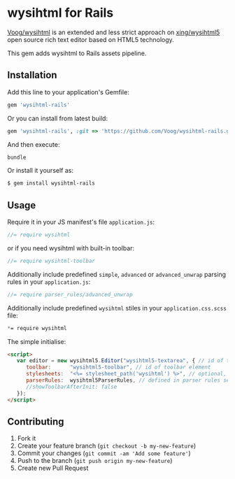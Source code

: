 # wysihtml for Rails

[Voog/wysihtml](https://github.com/Voog/wysihtml) is an extended and less strict approach on [xing/wysihtml5](http://xing.github.io/wysihtml5/) open source rich text editor based on HTML5 technology.

This gem adds wysihtml to Rails assets pipeline.

## Installation

Add this line to your application's Gemfile:

```ruby
gem 'wysihtml-rails'
```

Or you can install from latest build:

```ruby
gem 'wysihtml-rails', :git => 'https://github.com/Voog/wysihtml-rails.git'
```

And then execute:

```sh
bundle
```

Or install it yourself as:

```sh
$ gem install wysihtml-rails
```

## Usage

Require it in your JS manifest's file `application.js`:

```js
//= require wysihtml
```

or if you need wysihtml with built-in toolbar:

```js
//= require wysihtml-toolbar
```

Additionally include predefined `simple`, `advanced` or `advanced_unwrap` parsing rules in your `application.js`:

```js
//= require parser_rules/advanced_unwrap
```

Additionally include predefined `wysihtml` stiles in your `application.css.scss` file:

```scss
*= require wysihtml
```

The simple initialise:

```html
<script>
   var editor = new wysihtml5.Editor("wysihtml5-textarea", { // id of textarea element
      toolbar:      "wysihtml5-toolbar", // id of toolbar element
      stylesheets:  "<%= stylesheet_path('wysihtml') %>", // optional, css to style the editor's content
      parserRules:  wysihtml5ParserRules, // defined in parser rules set
      //showToolbarAfterInit: false
   });
</script>
```

## Contributing

1. Fork it
2. Create your feature branch (`git checkout -b my-new-feature`)
3. Commit your changes (`git commit -am 'Add some feature'`)
4. Push to the branch (`git push origin my-new-feature`)
5. Create new Pull Request

